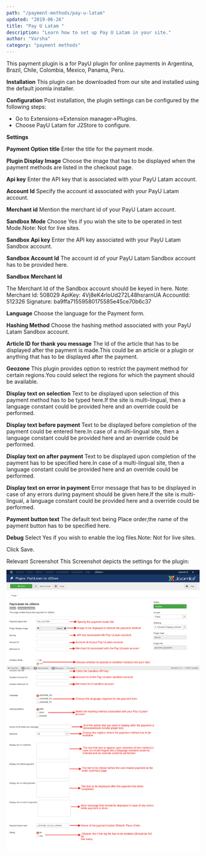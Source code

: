 ```yaml
---
path: "/payment-methods/pay-u-latam"
updated: "2019-06-26"
title: "Pay U Latam "
description: "Learn how to set up Pay U Latam in your site."
author: "Varsha"
category: "payment methods"
---
```


This payment plugin is a for PayU plugin for online payments in Argentina, Brazil, Chile, Colombia, Mexico, Panama, Peru.

**Installation**
This plugin can be downloaded from our site and installed using the default joomla installer.

**Configuration**
Post installation, the plugin settings can be configured by the following steps:

* Go to Extensions->Extension manager->Plugins.
* Choose PayU Latam for J2Store to configure.

**Settings**

**Payment Option title**
Enter the title for the payment mode.

**Plugin Display Image**
Choose the image that has to be displayed when the payment methods are listed in the checkout page.

**Api key** 
Enter the API key that is associated with your PayU Latam account.

**Account Id** 
Specify the account id associated with your PayU Latam account.

**Merchant id**
Mention the merchant id of your PayU Latam account.

**Sandbox Mode**
Choose Yes if you wish the site to be operated in test Mode.Note: Not for live sites.

**Sandbox Api key**
Enter the API key associated with your PayU Latam Sandbox account.

**Sandbox Account Id**
The account id of your PayU Latam Sandbox account has to be provided here.

**Sandbox Merchant Id**

The Merchant Id of the Sandbox account should be keyed in here.
Note: Merchant Id: 508029
ApiKey: 4Vj8eK4rloUd272L48hsrarnUA
AccountId: 512326
Signature: ba9ffa71559580175585e45ce70b6c37

**Language**
Choose the language for the Payment form.

**Hashing Method**
Choose the hashing method associated with your PayU Latam Sandbox account.

**Article ID for thank you message**
The Id of the article that has to be displayed after the payment is made.This could be an article or a plugin or anything that has to be displayed after the payment.

**Geozone**
This plugin provides option to restrict the payment method for certain regions.You could select the regions for which the payment should be available.

**Display text on selection**
Text to be displayed upon selection of this payment method has to be typed here.If the site is multi-lingual, then a language constant could be provided here and an override could be performed.

**Display text before payment**
Text to be displayed before completion of the payment could be entered here.In case of a multi-lingual  site, then a language constant could be provided here and an override could be performed.

**Display text on after payment**
Text to be displayed upon completion of the payment has to be specified here.In case of a multi-lingual  site, then a language constant could be provided here and an override could be performed.

**Display text on error in payment**
Error message that has to be displayed in case of any errors during payment should be given here.If the site is  multi-lingual, a language constant could be provided here and a override could be performed.

**Payment button text**
The default text being Place order,the name of the payment button has to be specified here.

**Debug**
Select Yes if you wish to enable the log files.Note: Not for live sites.

Click Save.

Relevant Screenshot
This Screenshot depicts the settings for the plugin:

![payu backend](../../images/payment-methods/pay-u-latam/payULatambackend.png)
